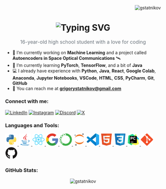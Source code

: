 <div align="right">
  <img src="https://komarev.com/ghpvc/?username=gstatnikov&label=Profile%20views&color=0D6DA3&style=flat" alt="gstatnikov" />
</div>

<h1 align="center">
  <img src="https://readme-typing-svg.demolab.com?font=Fira+Code&size=35&pause=1000&color=0D6DA3&center=true&vCenter=true&width=600&lines=Hi+%F0%9F%91%8B%2C+I'm+Grisha+Statnikov!" alt="Typing SVG" />
</h1>
<p align="center" style="font-size: 16px; color: #6c757d;">16-year-old high school student with a love for coding</p>

- 🔭 I’m currently working on **Machine Learning** and a project called **Autoencoders in Space Optical Communications** 🛰️
- 🌱 I’m currently learning **PyTorch**, **TensorFlow**, and a bit of **Java**
- 💻 I already have experience with **Python**, **Java**, **React**, **Google Colab**, **Anaconda**, **Jupyter Notebooks**, **VSCode**, **HTML**, **CSS**, **PyCharm**, **Git**, **GitHub**
- 📧 You can reach me at **grigorystatnikov@gmail.com**

### Connect with me:
<p align="left">
<a href="https://www.linkedin.com/in/grigory-statnikov-999393255/" target="blank"><img align="center" src="https://raw.githubusercontent.com/rahuldkjain/github-profile-readme-generator/master/src/images/icons/Social/linked-in-alt.svg" alt="LinkedIn" height="30" width="40" /></a>
<a href="https://www.instagram.com/grishastatnikov_/" target="blank"><img align="center" src="https://raw.githubusercontent.com/rahuldkjain/github-profile-readme-generator/master/src/images/icons/Social/instagram.svg" alt="Instagram" height="30" width="40" /></a>
<a href="https://discord.com/users/397097046131343370" target="blank"><img align="center" src="https://raw.githubusercontent.com/rahuldkjain/github-profile-readme-generator/master/src/images/icons/Social/discord.svg" alt="Discord" height="30" width="40" /></a>
<a href="https://x.com/gstatnikov" target="blank"><img align="center" src="https://raw.githubusercontent.com/rahuldkjain/github-profile-readme-generator/master/src/images/icons/Social/twitter.svg" alt="X" height="30" width="40" /></a>
</p>

### Languages and Tools:
<p align="left"> 
<a href="https://www.python.org" target="_blank"> <img src="https://raw.githubusercontent.com/devicons/devicon/master/icons/python/python-original.svg" alt="Python" width="40" height="40"/> </a> 
<a href="https://www.java.com" target="_blank"> <img src="https://raw.githubusercontent.com/devicons/devicon/master/icons/java/java-original.svg" alt="Java" width="40" height="40"/> </a> 
<a href="https://reactjs.org/" target="_blank"> <img src="https://raw.githubusercontent.com/devicons/devicon/master/icons/react/react-original.svg" alt="React" width="40" height="40"/> </a> 
<a href="https://colab.research.google.com/" target="_blank"> <img src="https://raw.githubusercontent.com/devicons/devicon/master/icons/google/google-original.svg" alt="Google Colab" width="40" height="40"/> </a> 
<a href="https://www.anaconda.com/" target="_blank"> <img src="https://raw.githubusercontent.com/devicons/devicon/master/icons/anaconda/anaconda-original.svg" alt="Anaconda" width="40" height="40"/> </a> 
<a href="https://jupyter.org/" target="_blank"> <img src="https://raw.githubusercontent.com/devicons/devicon/master/icons/jupyter/jupyter-original.svg" alt="Jupyter" width="40" height="40"/> </a> 
<a href="https://code.visualstudio.com/" target="_blank"> <img src="https://raw.githubusercontent.com/devicons/devicon/master/icons/vscode/vscode-original.svg" alt="VSCode" width="40" height="40"/> </a> 
<a href="https://html.spec.whatwg.org/" target="_blank"> <img src="https://raw.githubusercontent.com/devicons/devicon/master/icons/html5/html5-original.svg" alt="HTML" width="40" height="40"/> </a>
<a href="https://developer.mozilla.org/en-US/docs/Web/CSS" target="_blank"> <img src="https://raw.githubusercontent.com/devicons/devicon/master/icons/css3/css3-original.svg" alt="CSS" width="40" height="40"/> </a>
<a href="https://www.jetbrains.com/pycharm/" target="_blank"> <img src="https://raw.githubusercontent.com/devicons/devicon/master/icons/pycharm/pycharm-original.svg" alt="PyCharm" width="40" height="40"/> </a>
<a href="https://git-scm.com/" target="_blank"> <img src="https://raw.githubusercontent.com/devicons/devicon/master/icons/git/git-original.svg" alt="Git" width="40" height="40"/> </a>
<a href="https://github.com/" target="_blank"> <img src="https://raw.githubusercontent.com/devicons/devicon/master/icons/github/github-original.svg" alt="GitHub" width="40" height="40"/> </a>
</p>

### GitHub Stats:
<p align="center">
  <img src="https://github-readme-stats.vercel.app/api?username=gstatnikov&show_icons=true&locale=en&bg_color=000000&title_color=ffffff&text_color=ffffff" alt="gstatnikov" />
</p>
